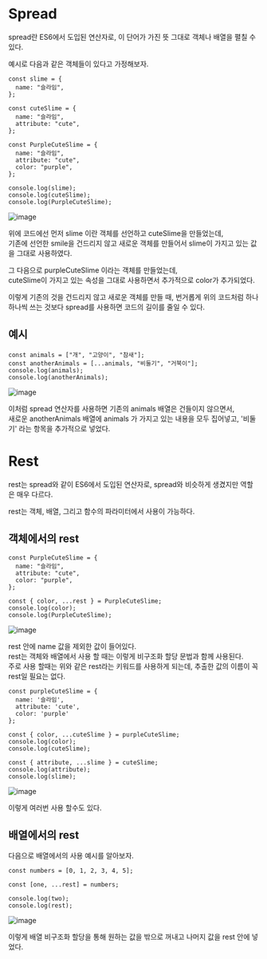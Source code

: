 # Spread
spread란 ES6에서 도입된 연산자로, 이 단어가 가진 뜻 그대로 객체나 배열을 펼칠 수 있다.


예시로 다음과 같은 객체들이 있다고 가정해보자.
```
const slime = {
  name: "슬라임",
};

const cuteSlime = {
  name: "슬라임",
  attribute: "cute",
};

const PurpleCuteSlime = {
  name: "슬라임",
  attribute: "cute",
  color: "purple",
};

console.log(slime);
console.log(cuteSlime);
console.log(PurpleCuteSlime);

```
![image](https://github.com/min9-530/TIL/assets/104071568/29a295fe-9e39-424a-8f99-5be6c00e9a07)

위에 코드에선 먼저 slime 이란 객체를 선언하고 cuteSlime을 만들었는데,  
기존에 선언한 smile을 건드리지 않고 새로운 객체를 만들어서 slime이 가지고 있는 값을 그대로 사용하였다.  

그 다음으로 purpleCuteSlime 이라는 객체를 만들었는데,  
cuteSlime이 가지고 있는 속성을 그대로 사용하면서 추가적으로 color가 추가되었다.  

이렇게 기존의 것을 건드리지 않고 새로운 객체를 만들 때, 번거롭게 위의 코드처럼 하나하나씩 쓰는 것보다 spread를 사용하면 코드의 길이를 줄일 수 있다.

## 예시
```
const animals = ["개", "고양이", "참새"];
const anotherAnimals = [...animals, "비둘기", "거북이"];
console.log(animals);
console.log(anotherAnimals);
```
![image](https://github.com/min9-530/TIL/assets/104071568/a3dc0ba1-22c9-4fcc-a5e4-ef691874712a)

이처럼 spread 연산자를 사용하면 기존의 animals 배열은 건들이지 않으면서,  
새로운 anotherAnimals 배열에 animals 가 가지고 있는 내용을 모두 집어넣고, '비둘기' 라는 항목을 추가적으로 넣었다.

# Rest
rest는 spread와 같이 ES6에서 도입된 연산자로, spread와 비슷하게 생겼지만 역할은 매우 다르다.  

rest는 객체, 배열, 그리고 함수의 파라미터에서 사용이 가능하다.

## 객체에서의 rest
```
const PurpleCuteSlime = {
  name: "슬라임",
  attribute: "cute",
  color: "purple",
};

const { color, ...rest } = PurpleCuteSlime;
console.log(color);
console.log(PurpleCuteSlime);
```
![image](https://github.com/min9-530/TIL/assets/104071568/4a3bac68-c202-4b16-8dc2-049dd6c23f6b)

rest 안에 name 값을 제외한 값이 들어있다.  
rest는 객체와 배열에서 사용 할 때는 이렇게 비구조화 할당 문법과 함께 사용된다.  
주로 사용 할때는 위와 같은 rest라는 키워드를 사용하게 되는데, 추출한 값의 이름이 꼭 rest일 필요는 없다.  
```
const purpleCuteSlime = {
  name: '슬라임',
  attribute: 'cute',
  color: 'purple'
};

const { color, ...cuteSlime } = purpleCuteSlime;
console.log(color);
console.log(cuteSlime);

const { attribute, ...slime } = cuteSlime;
console.log(attribute);
console.log(slime);
```
![image](https://github.com/min9-530/TIL/assets/104071568/da9d5d74-abab-459c-8385-89028a624286)

이렇게 여러번 사용 할수도 있다.

## 배열에서의 rest
다음으로 배열에서의 사용 예시를 알아보자.
```
const numbers = [0, 1, 2, 3, 4, 5];

const [one, ...rest] = numbers;

console.log(two);
console.log(rest);

```
![image](https://github.com/min9-530/TIL/assets/104071568/652a2a00-2683-443c-a1b6-e019299e68df)

이렇게 배열 비구조화 할당을 통해 원하는 값을 밖으로 꺼내고 나머지 값을 rest 안에 넣었다.
